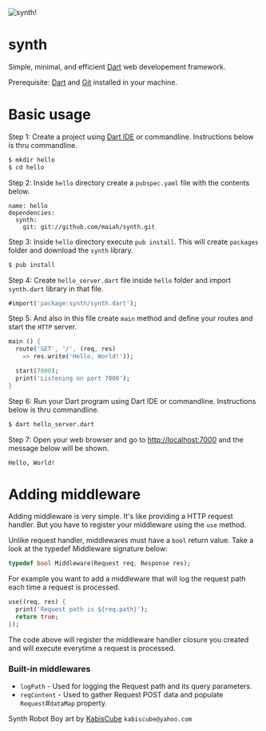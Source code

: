 ![synth!](https://raw.github.com/maiah/synth/master/resources/synth_logo.png)

synth
=====

Simple, minimal, and efficient [Dart](http://dartlang.org) web developement framework.

Prerequisite: [Dart](http://www.dartlang.org/downloads.html) and [Git](https://help.github.com/articles/set-up-git) installed in your machine.

Basic usage
===========

Step 1: Create a project using [Dart IDE](http://www.dartlang.org/docs/editor/) or commandline. Instructions below is thru commandline.
```sh
$ mkdir hello
$ cd hello
```

Step 2: Inside `hello` directory create a `pubspec.yaml` file with the contents below.
```
name: hello
dependencies:
  synth:
    git: git://github.com/maiah/synth.git
```

Step 3: Inside `hello` directory execute `pub install`. This will create `packages` folder and download the `synth` library.
```sh
$ pub install
```

Step 4: Create `hello_server.dart` file inside `hello` folder and import `synth.dart` library in that file.
```dart
#import('package:synth/synth.dart');
```

Step 5: And also in this file create `main` method and define your routes and start the `HTTP` server.
```dart
main () {
  route('GET', '/', (req, res)
    => res.write('Hello, World!'));

  start(7000);
  print('Listening on port 7000');
}
```

Step 6: Run your Dart program using Dart IDE or commandline. Instructions below is thru commandline.
```sh
$ dart hello_server.dart
```

Step 7: Open your web browser and go to [http://localhost:7000](http://localhost:7000) and the message below will be shown.
```
Hello, World!
```

Adding middleware
=================

Adding middleware is very simple. It's like providing a HTTP request handler. But you have to register your middleware using the `use` method.

Unlike request handler, middlewares must have a `bool` return value. Take a look at the typedef Middleware signature below:
```dart
typedef bool Middleware(Request req, Response res);
```

For example you want to add a middleware that will log the request path each time a request is processed.
```dart
use((req, res) {
  print('Request path is ${req.path}');
  return true;
});
```

The code above will register the middleware handler closure you created and will execute everytime a request is processed.

### Built-in middlewares

* `logPath` - Used for logging the Request path and its query parameters.
* `reqContent` - Used to gather Request POST data and populate `Request`#`dataMap` property.

Synth Robot Boy art by [KabisCube](http://kabiscube.deviantart.com/) `kabiscube@yahoo.com`